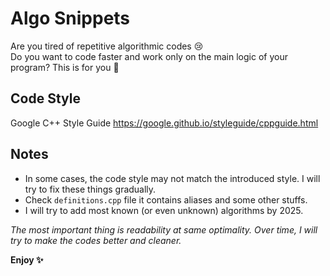 # Algo Snippets
Are you tired of repetitive algorithmic codes 😢    
Do you want to code faster and work only on the main logic of your program? This is for you 🎁    

## Code Style
Google C++ Style Guide https://google.github.io/styleguide/cppguide.html

## Notes
- In some cases, the code style may not match the introduced style. I will try to fix these things gradually.
- Check `definitions.cpp` file it contains aliases and some other stuffs.
- I will try to add most known (or even unknown) algorithms by 2025.

*The most important thing is readability at same optimality. Over time, I will try to make the codes better and cleaner.*

**Enjoy ✨**
